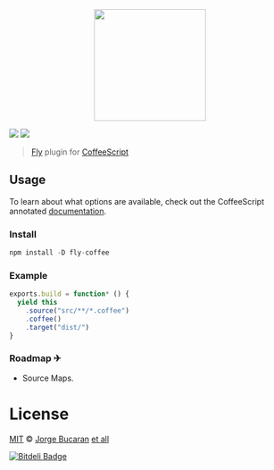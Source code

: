 <div align="center">
  <a href="http://github.com/flyjs/fly">
    <img width=200px  src="https://cloud.githubusercontent.com/assets/8317250/8430194/35c6043a-1f6a-11e5-8cbd-af6cc86baa84.png">
  </a>
</div>

[![][fly-badge]]([fly]) ![][mit-badge]

> [Fly][fly] plugin for [CoffeeScript](http://coffeescript.org/)



## Usage
To learn about what options are available, check out the CoffeeScript annotated [documentation](http://coffeescript.org/documentation/docs/command.html#section-5).

### Install

```a
npm install -D fly-coffee
```

### Example

```js
exports.build = function* () {
  yield this
    .source("src/**/*.coffee")
    .coffee()
    .target("dist/")
}
```

### Roadmap ✈

+ Source Maps.

# License

[MIT](http://opensource.org/licenses/MIT) © [Jorge Bucaran][author] [et all](https://github.com/bucaran/fly-coffee/graphs/contributors)


[![Bitdeli Badge](https://d2weczhvl823v0.cloudfront.net/bucaran/fly/trend.png)](https://bitdeli.com/free "Bitdeli Badge")


[author]: http://about.bucaran.me

[fly]: https://www.github.com/flyjs/fly

[fly-badge]: https://img.shields.io/badge/fly-JS-05B3E1.svg?style=flat-square
[mit-badge]: https://img.shields.io/badge/license-MIT-444444.svg?style=flat-square

[npm-pkg-link]: https://www.npmjs.org/package/fly-coffee
